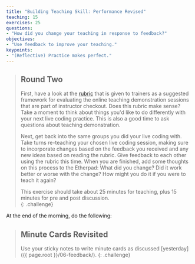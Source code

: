```yaml
---
title: "Building Teaching Skill: Performance Revised"
teaching: 15
exercises: 25
questions:
- "How did you change your teaching in response to feedback?"
objectives:
- "Use feedback to improve your teaching."
keypoints:
- "(Reflective) Practice makes perfect."
---
```

> ## Round Two
> First, have a look at the [rubric](https://github.com/carpentries/instructor-training/blob/gh-pages/files/teaching-demo-rubric.md) that is given to trainers as a suggested framework for evaluating the online teaching demonstration sessions that are part of instructor checkout. 
> Does this rubric make sense? Take a moment to think about things you'd like to do differently with your next live coding
> practice. This is also a good time to ask questions about teaching demonstration.
>
> Next, get back into the same groups you did your live coding with. 
> Take turns re-teaching your chosen live coding session, making sure to incorporate changes based on the feedback you received and any new ideas based on reading the rubric. 
> Give feedback to each
> other using the rubric this time. When you are finished, add some thoughts on this process to the Etherpad:
> What did you change? Did it work better or worse with the change? How might you do it if you were to teach it again?
>
>  This exercise should take about 25 minutes for teaching, plus 15 minutes for pre and post discussion.    
{: .challenge}

At the end of the morning, do the following: 

> ## Minute Cards Revisited
>
> Use your sticky notes to write minute cards
> as discussed [yesterday]({{ page.root }}/06-feedback/).
{: .challenge}
